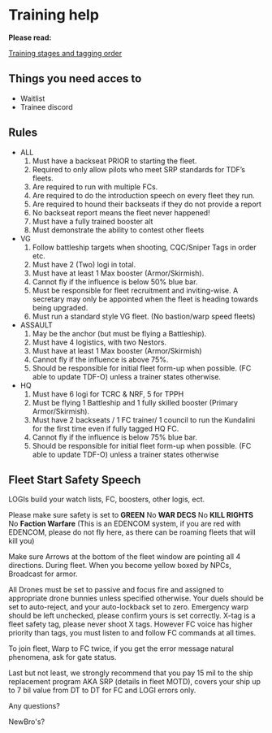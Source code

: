# Training help

**Please read:**

[Training stages and tagging order](/guide/fctraining)

## Things you need acces to

- Waitlist
- Trainee discord

## Rules

- ALL
  1. Must have a backseat PRIOR to starting the fleet.
  1. Required to only allow pilots who meet SRP standards for TDF’s fleets.
  1. Are required to run with multiple FCs.
  1. Are required to do the introduction speech on every fleet they run.
  1. Are required to hound their backseats if they do not provide a report
  1. No backseat report means the fleet never happened!
  1. Must have a fully trained booster alt
  1. Must demonstrate the ability to contest other fleets
- VG
  1. Follow battleship targets when shooting, CQC/Sniper Tags in order etc.
  1. Must have 2 (Two) logi in total.
  1. Must have at least 1 Max booster (Armor/Skirmish).
  1. Cannot fly if the influence is below 50% blue bar.
  1. Must be responsible for fleet recruitment and inviting-wise. A secretary may only be appointed when the fleet is heading towards being upgraded.
  1. Must run a standard style VG fleet. (No bastion/warp speed fleets)
- ASSAULT
  1. May be the anchor (but must be flying a Battleship).
  1. Must have 4 logistics, with two Nestors.
  1. Must have at least 1 Max booster (Armor/Skirmish)
  1. Cannot fly if the influence is above 75%.
  1. Should be responsible for initial fleet form-up when possible. (FC able to update TDF-O) unless a trainer states otherwise.
- HQ
  1. Must have 6 logi for TCRC & NRF, 5 for TPPH
  1. Must be flying 1 Battleship and 1 fully skilled booster (Primary Armor/Skirmish).
  1. Must have 2 backseats / 1 FC trainer/ 1 council to run the Kundalini for the first time even if fully tagged HQ FC.
  1. Cannot fly if the influence is below 75% blue bar.
  1. Should be responsible for initial fleet form-up when possible. (FC able to update TDF-O) unless a trainer states otherwise

## Fleet Start Safety Speech

LOGIs build your watch lists, FC, boosters, other logis, ect.

Please make sure safety is set to **GREEN**
No **WAR DECS**
No **KILL RIGHTS**
No **Faction Warfare**
(This is an EDENCOM system, if you are red with EDENCOM, please do not fly here, as there can be roaming fleets that will kill you)

Make sure Arrows at the bottom of the fleet window are pointing all 4 directions.
During fleet. When you become yellow boxed by NPCs, Broadcast for armor.

All Drones must be set to passive and focus fire and assigned to appropriate drone bunnies unless specified otherwise.
Your duels should be set to auto-reject, and your auto-lockback set to zero.
Emergency warp should be left unchecked, please confirm yours is set correctly.
X-tag is a fleet safety tag, please never shoot X tags.
However FC voice has higher priority than tags, you must listen to and follow FC commands at all times.

To join fleet, Warp to FC twice, if you get the error message natural phenomena, ask for gate status.

Last but not least, we strongly recommend that you pay 15 mil to the ship replacement program AKA SRP (details in fleet MOTD), covers your ship up to 7 bil value from DT to DT for FC and LOGI errors only.

Any questions?

NewBro's?
